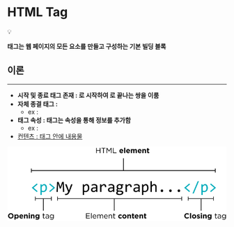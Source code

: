 # HTML Tag

<aside>
💡

**태그는 웹 페이지의 모든 요소를 만들고 구성하는 기본 빌딩 블록**

</aside>

## 이론

---

- **시작 및 종료 태그 존재  : <tag>로 시작하여 </tag>로 끝나는 쌍을 이룸**
- **자체 종결 태그 : <tag />**
    - ex : <img />
- **태그 속성 : 태그는 속성을 통해 정보를 추가함**
    - ex : <a href=””>
- 컨텐츠 : 태그 안에 내용물

![image.png](./HTML%20Tag%20/image.png)
